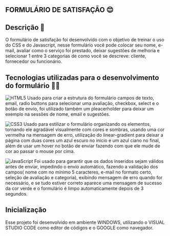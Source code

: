 ## FORMULÁRIO DE SATISFAÇÃO 😊 

## Descrição 📝
O formulário de satisfação foi desenvolvido com o objetivo de treinar o uso do CSS e do Javascript, nesse formulário você pode colocar seu nome, e-mail, avaliar como o serviço foi prestado, deixar sugestões de melhoria
e selecionar 1 entre 3 categorias de como você se descreve: cliente, fornecedor ou funcionário.

## Tecnologias utilizadas para o desenvolvimento do formulário 🧑‍💻

![HTML5](https://img.shields.io/badge/-HTML5-232323?style=flat&labelColor=E34F26&logo=html5&logoColor=ffffff) Usado para criar a estrutura do formulário campos de texto, email, radio buttons para selecionar uma avaliação, checkbox, select e o botão de envio, foi utilizado também um pleacerholder para deixar um exemplo na sessões de nome, email e sugestões.

![CSS3](https://img.shields.io/badge/-CSS3-232323?style=flat&labelColor=1572B6&logo=css3&logoColor=ffffff) Usado para estilizar o formulário organizando os elementos, tornando ele agradável visualmente com cores e sombras, usando uma cor vermelha na mensagem de erro, utilização do linear-gradient para deixar a página com duas cores um azul escuro no inicio e um azul ciano no final, além de usar um hover no botão de enviar fazendo com que ele mude de cor ao passar o mouse por cima.

![JavaScript](https://img.shields.io/badge/-JavaScript-232323?style=flat&labelColor=000000&logo=javascript&logoColor=F7DF1E) Foi usado para garantir que os dados inseridos sejam válidos antes de enviar, impedindo o envio automático, fazendo a validação dos campos( nome com no mínimo 5 caracteres, e-mail no formato certo, seleção de avaliação e categoria), exibindo mensagem de erro quando for necessário, e se tudo estiver correto aparece uma mensagem de sucesso da cor verde e o formulário é limpo automaticamente depois de 3 segundos.

## Inicialização 
Esse projeto foi desenvolvido em ambiente WINDOWS, utilizando o VISUAL STUDIO CODE como editor de códigos e o GOOGLE como navegador.
